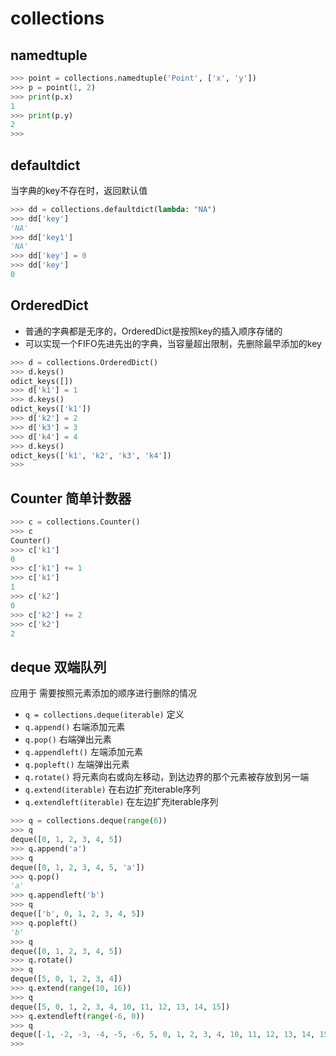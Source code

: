 
# collections

## namedtuple
```py
>>> point = collections.namedtuple('Point', ['x', 'y'])
>>> p = point(1, 2)
>>> print(p.x)
1
>>> print(p.y)
2
>>>
```

## defaultdict
当字典的key不存在时，返回默认值

```py
>>> dd = collections.defaultdict(lambda: "NA")
>>> dd['key']
'NA'
>>> dd['key1']
'NA'
>>> dd['key'] = 0
>>> dd['key']
0
```

## OrderedDict
* 普通的字典都是无序的，OrderedDict是按照key的插入顺序存储的
* 可以实现一个FIFO先进先出的字典，当容量超出限制，先删除最早添加的key
```py
>>> d = collections.OrderedDict()
>>> d.keys()
odict_keys([])
>>> d['k1'] = 1
>>> d.keys()
odict_keys(['k1'])
>>> d['k2'] = 2
>>> d['k3'] = 3
>>> d['k4'] = 4
>>> d.keys()
odict_keys(['k1', 'k2', 'k3', 'k4'])
>>>
```

## Counter 简单计数器

```py
>>> c = collections.Counter()
>>> c
Counter()
>>> c['k1']
0
>>> c['k1'] += 1
>>> c['k1']
1
>>> c['k2']
0
>>> c['k2'] += 2
>>> c['k2']
2
```


## deque 双端队列
应用于 需要按照元素添加的顺序进行删除的情况
* `q = collections.deque(iterable)` 定义
* `q.append()`  右端添加元素
* `q.pop()` 右端弹出元素
* `q.appendleft()` 左端添加元素
* `q.popleft()` 左端弹出元素
* `q.rotate()`  将元素向右或向左移动，到达边界的那个元素被存放到另一端
* `q.extend(iterable)`  在右边扩充iterable序列
* `q.extendleft(iterable)`  在左边扩充iterable序列

```py
>>> q = collections.deque(range(6))
>>> q
deque([0, 1, 2, 3, 4, 5])
>>> q.append('a')
>>> q
deque([0, 1, 2, 3, 4, 5, 'a'])
>>> q.pop()
'a'
>>> q.appendleft('b')
>>> q
deque(['b', 0, 1, 2, 3, 4, 5])
>>> q.popleft()
'b'
>>> q
deque([0, 1, 2, 3, 4, 5])
>>> q.rotate()
>>> q
deque([5, 0, 1, 2, 3, 4])
>>> q.extend(range(10, 16))
>>> q
deque([5, 0, 1, 2, 3, 4, 10, 11, 12, 13, 14, 15])
>>> q.extendleft(range(-6, 0))
>>> q
deque([-1, -2, -3, -4, -5, -6, 5, 0, 1, 2, 3, 4, 10, 11, 12, 13, 14, 15])
>>>
```

